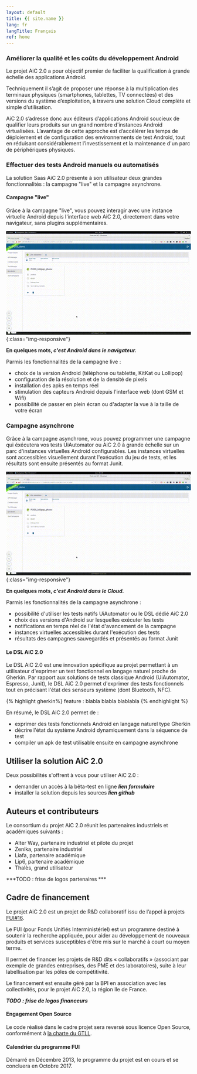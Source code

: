 ```yaml
---
layout: default
title: {{ site.name }}
lang: fr
langTitle: Français
ref: home
---
```


### Améliorer la qualité et les coûts du développement Android

Le projet AiC 2.0 a pour objectif premier de faciliter la qualification à grande échelle des applications Android. 

Techniquement il s’agit de proposer une réponse à la multiplication des terminaux physiques (smartphones, tablettes, TV connectées) et des versions du système d’exploitation, à travers une solution Cloud complète et simple d’utilisation.

AiC 2.0 s’adresse donc aux éditeurs d’applications Android soucieux de qualifier leurs produits sur un grand nombre d'instances Android virtualisées. L’avantage de cette approche est d’accélérer les temps de déploiement et de configuration des environnements de test Android, tout en réduisant considérablement l’investissement et la maintenance d'un parc de périphériques physiques.

### Effectuer des tests Android manuels ou automatisés

La solution Saas AiC 2.0 présente à son utilisateur deux grandes fonctionnalités : la campagne "live" et la campagne asynchrone.

#### Campagne "live"

Grâce à la campagne "live", vous pouvez interagir avec une instance virtuelle Android depuis l'interface web AiC 2.0, directement dans votre navigateur, sans plugins supplémentaires.

![AiC Live Campaign](/img/aic_live_campaign.gif){:class="img-responsive"}

__En quelques mots, _c'est Android dans le navigateur.___

Parmis les fonctionnalités de la campagne live :

- choix de la version Android (téléphone ou tablette, KitKat ou Lollipop)
- configuration de la résolution et de la densité de pixels
- installation des apks en temps réel
- stimulation des capteurs Android depuis l'interface web (dont GSM et Wifi)
- possibilité de passer en plein écran ou d'adapter la vue à la taille de votre écran

### Campagne asynchrone

Grâce à la campagne asynchrone, vous pouvez programmer une campagne qui éxécutera vos tests UiAutomator ou AiC 2.0 à grande échelle sur un parc d'instances virtuelles Android configurables. Les instances virtuelles sont accessibles visuellement durant l'exécution du jeu de tests, et les résultats sont ensuite présentés au format Junit. 

![AiC Live Campaign](/img/aic_live_campaign.gif){:class="img-responsive"}

__En quelques mots, _c'est Android dans le Cloud.___

Parmis les fonctionnalités de la campagne asynchrone :

- possibilité d'utiliser les tests natifs UiAutomator ou le DSL dédié AiC 2.0
- choix des versions d'Android sur lesquelles exécuter les tests
- notifications en temps réel de l'état d'avancement de la campagne
- instances virtuelles accessibles durant l'exécution des tests
- résultats des campagnes sauvegardés et présentés au format Junit

#### Le DSL AiC 2.0
Le DSL AiC 2.0 est une innovation spécifique au projet permettant à un utilisateur d'exprimer un test fonctionnel en langage naturel proche de Gherkin. Par rapport aux solutions de tests classique Android (UiAutomator, Espresso, Junit), le DSL AiC 2.0 permet d'exprimer des tests fonctionnels tout en précisant l'état des senseurs système (dont Bluetooth, NFC).

{% highlight gherkin%}
feature : blabla
	blabla
		blablabla
{% endhighlight %}


En résumé, le DSL AiC 2.0 permet de :

- exprimer des tests fonctionnels Android en langage naturel type Gherkin
- décrire l'état du système Android dynamiquement dans la séquence de test
- compiler un apk de test utilisable ensuite en campagne asynchrone

## Utiliser la solution AiC 2.0

Deux possibilités s'offrent à vous pour utiliser AiC 2.0 :

- demander un accès à la bêta-test en ligne ***lien formulaire***
- installer la solution depuis les sources ***lien github***

## Auteurs et contributeurs
Le consortium du projet AiC 2.0 réunit les partenaires industriels et académiques suivants : 

- Alter Way, partenaire industriel et pilote du projet
- Zenika, partenaire industriel
- Liafa, partenaire académique
- Lip6, partenaire académique
- Thalès, grand utilisateur

***TODO : frise de logos partenaires ***

## Cadre de financement
Le projet AiC 2.0 est un projet de R&D collaboratif issu de l’appel à projets [FUI#16](http://www.systematic-paris-region.org/fr/actualites/le-16e-appel-a-projets-fui-retient-12-projets-labellises-par-systematic-paris-region). 

Le FUI (pour Fonds Unifiés Interministériel) est un programme destiné à soutenir la recherche appliquée, pour aider au développement de nouveaux produits et services susceptibles d'être mis sur le marché à court ou moyen terme.

Il permet de financer les projets de R&D dits « collaboratifs » (associant par exemple de grandes entreprises, des PME et des laboratoires), suite à leur labellisation par les pôles de compétitivité.

Le financement est ensuite géré par la BPI en association avec les collectivités, pour le projet AiC 2.0, la région Ile de France.

***TODO : frise de logos financeurs***

#### Engagement Open Source
Le code réalisé dans le cadre projet sera reversé sous licence Open Source, conformément à [la charte du GTLL](http://www.systematic-paris-region.org/fr/logiciel-libre/propos/charte).

#### Calendrier du programme FUI
Démarré en Décembre 2013, le programme du projet est en cours et se concluera en Octobre 2017.


